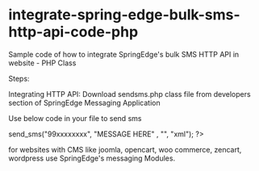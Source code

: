 integrate-spring-edge-bulk-sms-http-api-code-php
================================================

Sample code of how to integrate SpringEdge's bulk SMS HTTP API in website - PHP Class

Steps:

Integrating HTTP API: Download sendsms.php class file from developers section of SpringEdge Messaging Application

Use below code in your file to send sms

<?php 
include 'sendsms.php';
$sendsms=new sendsms("http://alerts.springedge.com/api"
                      , "API key HERE", "sender ID HERE");
$sendsms->send_sms("99xxxxxxxx", "MESSAGE HERE"
                      , "", "xml");
?>

for websites with CMS like joomla, opencart, woo commerce, zencart, wordpress use SpringEdge's messaging Modules.
